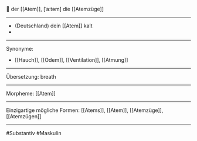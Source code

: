 🔵 der [[Atem]], [ˈaːtəm]
die [[Atemzüge]]


---
- (Deutschland) dein [[Atem]] kalt  
- 

---
Synonyme:
- [[Hauch]], [[Odem]], [[Ventilation]], [[Atmung]]

---
Übersetzung: breath

---
Morpheme:
[[Atem]]

---
Einzigartige mögliche Formen: [[Atems]], [[Atem]], [[Atemzüge]], [[Atemzügen]]

---
#Substantiv #Maskulin